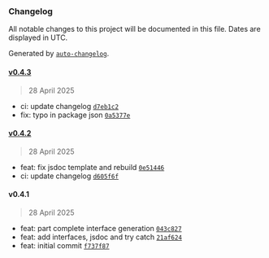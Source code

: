### Changelog

All notable changes to this project will be documented in this file. Dates are displayed in UTC.

Generated by [`auto-changelog`](https://github.com/CookPete/auto-changelog).

#### [v0.4.3](https://github.com/datr-tech/marble-api-controller-generator/compare/v0.4.2...v0.4.3)

> 28 April 2025

- ci: update changelog [`d7eb1c2`](https://github.com/datr-tech/marble-api-controller-generator/commit/d7eb1c297a50a0c4f2e0b7dbf43b8fa62f56b67e)
- fix: typo in package json [`0a5377e`](https://github.com/datr-tech/marble-api-controller-generator/commit/0a5377e6f479240ad4879991a4a5f37e2d00b102)

#### [v0.4.2](https://github.com/datr-tech/marble-api-controller-generator/compare/v0.4.1...v0.4.2)

> 28 April 2025

- feat: fix jsdoc template and rebuild [`0e51446`](https://github.com/datr-tech/marble-api-controller-generator/commit/0e5144666c2b745bd751b41e8f1649fef37121fa)
- ci: update changelog [`d605f6f`](https://github.com/datr-tech/marble-api-controller-generator/commit/d605f6fa588c8e67a0073e184dee13a1954dec9d)

#### v0.4.1

> 28 April 2025

- feat: part complete interface generation [`043c827`](https://github.com/datr-tech/marble-api-controller-generator/commit/043c8279f3a13fbb20db7932837c20d7ba2f262d)
- feat: add interfaces, jsdoc and try catch [`21af624`](https://github.com/datr-tech/marble-api-controller-generator/commit/21af6241d2fe89259be0b848d839d68b805aa339)
- feat: initial commit [`f737f87`](https://github.com/datr-tech/marble-api-controller-generator/commit/f737f87df16eaa2f96a093693b6645f8d2c05064)
